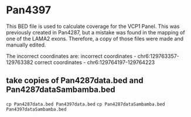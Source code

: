 # Pan4397
This BED file is used to calculate coverage for the VCP1 Panel. This was previously created in Pan4287, but a mistake was found in the mapping of one of the LAMA2 exons. Therefore, a copy of those files were made and manually edited.

The incorrect coordinates are:
incorrect coordinates - chr6:129763357-129763382
correct coordinates - chr6:129764197-129764223


## take copies of Pan4287data.bed and Pan4287dataSambamba.bed
`cp Pan4287data.bed Pan4397data.bed`
`cp Pan4287dataSambamba.bed Pan4397dataSambamba.bed`

